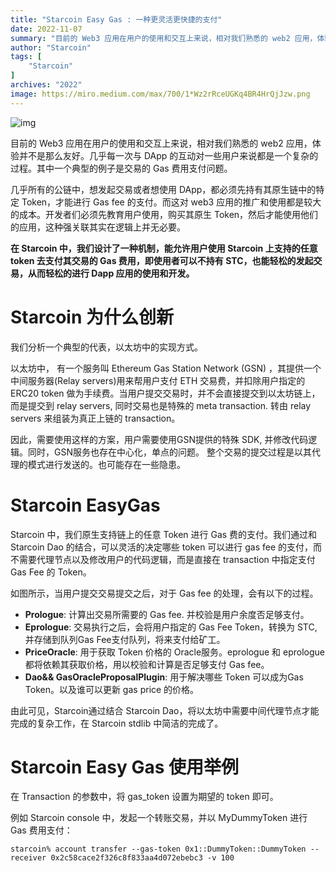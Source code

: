```yaml
---
title: "Starcoin Easy Gas : 一种更灵活更快捷的支付"
date: 2022-11-07
summary: "目前的 Web3 应用在用户的使用和交互上来说，相对我们熟悉的 web2 应用，体验并不是那么友好。几乎每一次与 DApp 的互动对一些用户来说都是一个复杂的过程..."
author: "Starcoin"
tags: [
    "Starcoin"
]
archives: "2022"
image: https://miro.medium.com/max/700/1*Wz2rRceUGKq4BR4HrQjJzw.png
---
```


![img](https://miro.medium.com/max/700/1*Wz2rRceUGKq4BR4HrQjJzw.png)

目前的 Web3 应用在用户的使用和交互上来说，相对我们熟悉的 web2 应用，体验并不是那么友好。几乎每一次与 DApp 的互动对一些用户来说都是一个复杂的过程。其中一个典型的例子是交易的 Gas 费用支付问题。

几乎所有的公链中，想发起交易或者想使用 DApp，都必须先持有其原生链中的特定 Token，才能进行 Gas fee 的支付。而这对 web3 应用的推广和使用都是较大的成本。开发者们必须先教育用户使用，购买其原生 Token，然后才能使用他们的应用，这种强关联其实在逻辑上并无必要。

**在 Starcoin 中，我们设计了一种机制，能允许用户使用 Starcoin 上支持的任意 token 去支付其交易的 Gas 费用，即使用者可以不持有 STC，也能轻松的发起交易，从而轻松的进行 Dapp 应用的使用和开发。**

# Starcoin 为什么创新

我们分析一个典型的代表，以太坊中的实现方式。

以太坊中， 有一个服务叫 Ethereum Gas Station Network (GSN) ，其提供一个中间服务器(Relay servers)用来帮用户支付 ETH 交易费，并扣除用户指定的 ERC20 token 做为手续费。当用户提交交易时，并不会直接提交到以太坊链上，而是提交到 relay servers, 同时交易也是特殊的 meta transaction. 转由 relay servers 来组装为真正上链的 transaction。

因此，需要使用这样的方案，用户需要使用GSN提供的特殊 SDK, 并修改代码逻辑。同时，GSN服务也存在中心化，单点的问题。 整个交易的提交过程是以其代理的模式进行发送的。也可能存在一些隐患。

# Starcoin EasyGas

Starcoin 中，我们原生支持链上的任意 Token 进行 Gas 费的支付。我们通过和 Starcoin Dao 的结合，可以灵活的决定哪些 token 可以进行 gas fee 的支付，而不需要代理节点以及修改用户的代码逻辑，而是直接在 transaction 中指定支付 Gas Fee 的 Token。

如图所示，当用户提交交易提交之后，对于 Gas fee 的处理，会有以下的过程。

- **Prologue**: 计算出交易所需要的 Gas fee. 并校验是用户余度否足够支付。
- **Eprologue**: 交易执行之后，会将用户指定的 Gas Fee Token，转换为 STC, 并存储到队列Gas Fee支付队列，将来支付给矿工。
- **PriceOracle**: 用于获取 Token 价格的 Oracle服务。eprologue 和 eprologue 都将依赖其获取价格，用以校验和计算是否足够支付 Gas fee。
- **Dao&& GasOracleProposalPlugin**: 用于解决哪些 Token 可以成为Gas Token。以及谁可以更新 gas price 的价格。

由此可见，Starcoin通过结合 Starcoin Dao，将以太坊中需要中间代理节点才能完成的复杂工作，在 Starcoin stdlib 中简洁的完成了。

# Starcoin Easy Gas 使用举例

在 Transaction 的参数中，将 gas_token 设置为期望的 token 即可。

例如 Starcoin console 中，发起一个转账交易，并以 MyDummyToken 进行 Gas 费用支付：

```
starcoin% account transfer --gas-token 0x1::DummyToken::DummyToken --receiver 0x2c58cace2f326c8f833aa4d072ebebc3 -v 100
```